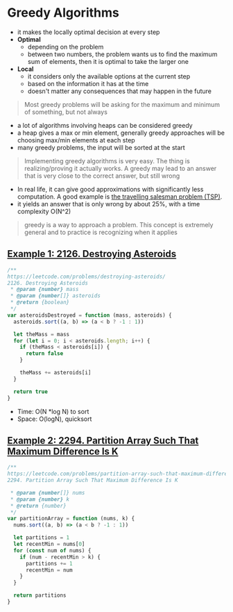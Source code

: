 # Greedy Algorithms

- it makes the locally optimal decision at every step
- **Optimal**
  - depending on the problem
  - between two numbers, the problem wants us to find the maximum sum of elements, then it is optimal to take the larger one
- **Local**
  - it considers only the available options at the current step
  - based on the information it has at the time
  - doesn't matter any consequences that may happen in the future

> Most greedy problems will be asking for the maximum and minimum of something, but not always

- a lot of algorithms involving heaps can be considered greedy
- a heap gives a max or min element, generally greedy approaches will be choosing max/min elements at each step
- many greedy problems, the input will be sorted at the start

> Implementing greedy algorithms is very easy. The thing is realizing/proving it actually works. A greedy may lead to an answer that is very close to the correct answer, but still wrong

- In real life, it can give good approximations with significantly less computation. A good example is [the travelling salesman problem (TSP)](https://en.wikipedia.org/wiki/Travelling_salesman_problem).
- it yields an answer that is only wrong by about 25%, with a time complexity O(N^2)

> greedy is a way to approach a problem. This concept is extremely general and to practice is recognizing when it applies

## [Example 1: 2126. Destroying Asteroids](https://leetcode.com/problems/destroying-asteroids/)

```js
/**
https://leetcode.com/problems/destroying-asteroids/
2126. Destroying Asteroids
 * @param {number} mass
 * @param {number[]} asteroids
 * @return {boolean}
 */
var asteroidsDestroyed = function (mass, asteroids) {
  asteroids.sort((a, b) => (a < b ? -1 : 1))

  let theMass = mass
  for (let i = 0; i < asteroids.length; i++) {
    if (theMass < asteroids[i]) {
      return false
    }

    theMass += asteroids[i]
  }

  return true
}
```

- Time: O(N \*log N) to sort
- Space: O(logN), quicksort

## [Example 2: 2294. Partition Array Such That Maximum Difference Is K](https://leetcode.com/problems/partition-array-such-that-maximum-difference-is-k/)

```js
/**
https://leetcode.com/problems/partition-array-such-that-maximum-difference-is-k/
2294. Partition Array Such That Maximum Difference Is K

 * @param {number[]} nums
 * @param {number} k
 * @return {number}
 */
var partitionArray = function (nums, k) {
  nums.sort((a, b) => (a < b ? -1 : 1))

  let partitions = 1
  let recentMin = nums[0]
  for (const num of nums) {
    if (num - recentMin > k) {
      partitions += 1
      recentMin = num
    }
  }

  return partitions
}
```
